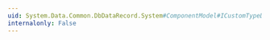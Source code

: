 ```yaml
---
uid: System.Data.Common.DbDataRecord.System#ComponentModel#ICustomTypeDescriptor#GetProperties
internalonly: False
---
```

